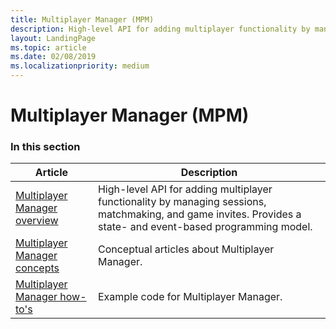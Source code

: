 ```yaml
---
title: Multiplayer Manager (MPM)
description: High-level API for adding multiplayer functionality by managing sessions, matchmaking, and game invites. Provides a state- and event-based programming model.
layout: LandingPage
ms.topic: article
ms.date: 02/08/2019
ms.localizationpriority: medium
---
```


# Multiplayer Manager (MPM)


### In this section

| Article | Description |
|---------|-------------|
| [Multiplayer Manager overview](live-multiplayer-manager-overview.md) | High-level API for adding multiplayer functionality by managing sessions, matchmaking, and game invites. Provides a state- and event-based programming model. |
| [Multiplayer Manager concepts](concepts/live-mm-concepts-nav.md) | Conceptual articles about Multiplayer Manager. |
| [Multiplayer Manager how-to's](how-to/live-mm-howto-nav.md) | Example code for Multiplayer Manager. |
